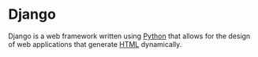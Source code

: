 
# Django


Django is a web framework written using [Python](/wiki/Python) that allows for the design of web applications that generate [HTML](/wiki/HTML) dynamically.
